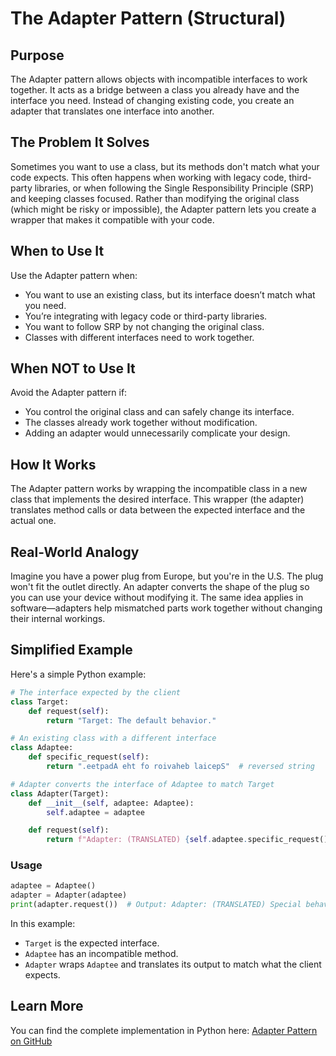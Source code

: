# The Adapter Pattern (Structural)

## Purpose

The Adapter pattern allows objects with incompatible interfaces to work together. It acts as a bridge between a class you already have and the interface you need. Instead of changing existing code, you create an adapter that translates one interface into another.

## The Problem It Solves

Sometimes you want to use a class, but its methods don't match what your code expects. This often happens when working with legacy code, third-party libraries, or when following the Single Responsibility Principle (SRP) and keeping classes focused. Rather than modifying the original class (which might be risky or impossible), the Adapter pattern lets you create a wrapper that makes it compatible with your code.

## When to Use It

Use the Adapter pattern when:

* You want to use an existing class, but its interface doesn’t match what you need.
* You’re integrating with legacy code or third-party libraries.
* You want to follow SRP by not changing the original class.
* Classes with different interfaces need to work together.

## When NOT to Use It

Avoid the Adapter pattern if:

* You control the original class and can safely change its interface.
* The classes already work together without modification.
* Adding an adapter would unnecessarily complicate your design.

## How It Works

The Adapter pattern works by wrapping the incompatible class in a new class that implements the desired interface. This wrapper (the adapter) translates method calls or data between the expected interface and the actual one.

## Real-World Analogy

Imagine you have a power plug from Europe, but you're in the U.S. The plug won't fit the outlet directly. An adapter converts the shape of the plug so you can use your device without modifying it. The same idea applies in software—adapters help mismatched parts work together without changing their internal workings.

## Simplified Example

Here's a simple Python example:

```python
# The interface expected by the client
class Target:
    def request(self):
        return "Target: The default behavior."

# An existing class with a different interface
class Adaptee:
    def specific_request(self):
        return ".eetpadA eht fo roivaheb laicepS"  # reversed string

# Adapter converts the interface of Adaptee to match Target
class Adapter(Target):
    def __init__(self, adaptee: Adaptee):
        self.adaptee = adaptee

    def request(self):
        return f"Adapter: (TRANSLATED) {self.adaptee.specific_request()[::-1]}"
```

### Usage

```python
adaptee = Adaptee()
adapter = Adapter(adaptee)
print(adapter.request())  # Output: Adapter: (TRANSLATED) Special behavior of the Adaptee.
```

In this example:

* `Target` is the expected interface.
* `Adaptee` has an incompatible method.
* `Adapter` wraps `Adaptee` and translates its output to match what the client expects.

## Learn More

You can find the complete implementation in Python here:
[Adapter Pattern on GitHub](https://github.com/taggedzi/python-design-pattern-rag/blob/main/patterns/structural/adapter.py)
